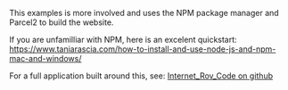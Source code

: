 This examples is more involved and uses the NPM package manager and Parcel2 to build the website.

If you are unfamilliar with NPM, here is an excelent quickstart:
https://www.taniarascia.com/how-to-install-and-use-node-js-and-npm-mac-and-windows/

For a full application built around this, see: [Internet_Rov_Code on github](https://github.com/KW-M/internet_rov_code)
